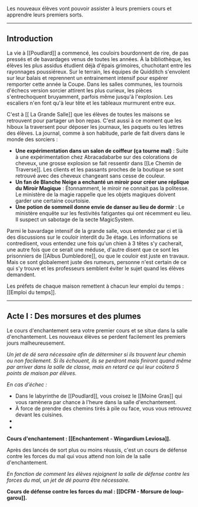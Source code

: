 Les nouveaux élèves vont pouvoir assister à leurs premiers cours et apprendre leurs premiers sorts.

---
## Introduction
La vie à [[Poudlard]] a commencé, les couloirs bourdonnent de rire, de pas pressés et de bavardages venus de toutes les années. À la bibliothèque, les élèves les plus assidus étudient déjà d'épais grimoires, chuchotant entre les rayonnages poussiéreux. Sur le terrain, les équipes de Quidditch s'envolent sur leur balais et reprennent un entrainement intensif pour espérer remporter cette année la Coupe. Dans les salles communes, les tournois d'échecs version sorcier attirent les plus curieux, les pièces s'entrechoquent bruyamment, parfois même jusqu'à l'explosion. Les escaliers n'en font qu'à leur tête et les tableaux murmurent entre eux. 

C'est à [[ La Grande Salle]] que les élèves de toutes les maisons se retrouvent pour partager un bon repas. C'est aussi à ce moment que les hiboux la traversent pour déposer les journaux, les paquets ou les lettres des élèves. La journal, comme à son habitude, parle de fait divers dans le monde des sorciers :
- **Une expérimentation dans un salon de coiffeur (ça tourne mal)** : Suite à une expérimentation chez Abracadabarbe sur des colorations de cheveux, une grosse explosion se fait ressentir dans  [[Le Chemin de Traverse]]. Les clients et les passants proches de la boutique se sont retrouvé avec des cheveux changeant sans cesse de couleur.
- **Un fan de Blanche Neige a enchanté un miroir pour créer une réplique du Miroir Magique** : Étonnamment, le miroir ne connait pas la politesse. Le ministère de la magie rappelle que les objets magiques doivent garder une certaine courtoisie.
- **Une potion de sommeil donne envie de danser au lieu de dormir** : Le ministère enquête sur les festivités fatigantes qui ont récemment eu lieu. Il suspect un sabotage de la secte MagicSystem.

Parmi le bavardage intensif de la grande salle, vous entendez par ci et là des discussions sur le couloir interdit du 3e étage. Les informations se contredisent, vous entendez une fois qu'un chien à 3 têtes s'y cacherait, une autre fois que ce serait une méduse, d'autre disent que ce sont les prisonniers de [[Albus Dumbledore]], ou que le couloir est juste en travaux. Mais ce sont globalement juste des rumeurs, personne n'est certain de ce qui s'y trouve et les professeurs semblent éviter le sujet quand les élèves demandent.

Les préfets de chaque maison remettent à chacun leur emploi du temps : [[Emploi du temps]].

---
## Acte I : Des morsures et des plumes
Le cours d'enchantement sera votre premier cours et se situe dans la salle d'enchantement. Les nouveaux élèves se perdent facilement les premiers jours malheureusement.

*Un jet de dé sera nécessaire afin de déterminer si ils trouvent leur chemin ou non facilement. Si ils échouent, ils se perdront mais finiront quand même par arriver dans la salle de classe, mais en retard ce qui leur coûtera 5 points de maison par élèves.*

*En cas d'échec :*
- Dans le labyrinthe de [[Poudlard]], vous croisez le [[Moine Gras]] qui vous ramènera par chance à l'heure dans la salle d'enchantement. 
- À force de prendre des chemins tirés à pile ou face, vous vous retrouvez devant les cuisines.
- 
- 

**Cours d'enchantement : [[Enchantement - Wingardium Leviosa]].**

Après des lancés de sort plus ou moins réussis, c'est un cours de défense contre les forces du mal qui vous attend non loin de la salle d'enchantement.

*En fonction de comment les élèves rejoignent la salle de défense contre les forces du mal, un jet de dé pourra être nécessaire.*

**Cours de défense contre les forces du mal : [[DCFM - Morsure de loup-garou]].**











